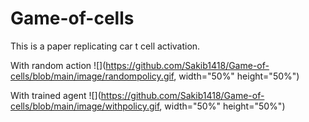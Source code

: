 # Game-of-cells

This is a paper replicating car t cell activation. 




With random action
![](https://github.com/Sakib1418/Game-of-cells/blob/main/image/randompolicy.gif, width="50%" height="50%")


With trained agent
![](https://github.com/Sakib1418/Game-of-cells/blob/main/image/withpolicy.gif, width="50%" height="50%")
